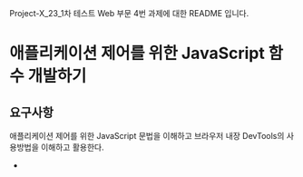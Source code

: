 Project-X_23_1차 테스트 Web 부문 4번 과제에 대한 README 입니다.

# **애플리케이션 제어를 위한 JavaScript 함수 개발하기**

## 요구사항

애플리케이션 제어를 위한 JavaScript 문법을 이해하고 브라우저 내장 DevTools의 사용방법을 이해하고 활용한다.

- <script> 태그를 이용하여 JavaScript를 이용하는 방법을 이해한다.
- JavaScript의 기본 문법과 데이터타입을 이해하고 활용한다.
- JavaScript의 변수 스코프를 이해하고 활용한다.
- JavaScript의 제어문을 활용한 흐름 제어를 이해하고 활용한다.
- JavaScript의 함수 정의 방법을 이해하고 활용한다.
- JavaScript의 객체 정의 방법을 이해하고 활용한다.
- ES6 문법을 이해하고 활용한다.

## 개발환경

- 언어: HTML, CSS, JavaScript
- OS: MacOS
- WAS: Nginx
- IDEs: VScode

## TestCase

- 제공된 목록의 개발도구를 사용해야 한다.
- JavaScript에서 제공하는 다양한 변수 사용법을 이용하여 변수를 선언하고 초기화한다.
- 선언적 함수와 익명함수를 각각 정의하여 호출한다.
- 속성을 가진 객체를 정의하여 객체의 정보를 출력한다.
- 프로토타입 기반의 상속과 클래스 기반의 상속을 구현한다.
- 모든 출력은 DevTools의 Console 출력을 이용한다.

## 요구사항에 따른 문제 해결 과정

- JavaScript의 변수 선언은 `var, let, const`  세 가지 방식이 있습니다.
    - var
        - 가장 오래된 변수 선언자로 함수 스코프(함수 내부에서 선언하면 함수 내부에서만 사용가능한 변수로, 함수 외부에 선언하면 전역변수로 작동)를 갖습니다.
        - 해당 스코프의 최상단으로 호이스팅됩니다. 호이스팅 된 이후로 할당이 될 때까지 undefined 값을 갖습니다.
    - let
        - ES6 이후로 나온 변수 선언자로 블록 스코프(블록 {} 내부에서만 유효한 변수로 작동)를 갖습니다.
        - 해당 블록의 최 상단으로 호이스팅되지만 초기화되지 않습니다. 선언 할당하기 전에 접근하게 되면 ReferenceError가 발생합니다.
    - const
        - ES6 이후로 나온 변수 선언자로 블록 스코프(블록 {} 내부에서만 유효한 변수로 작동)를 갖습니다.
        - let과 마찬가지로 최상단으로 호이스팅되지만 초기화 되지 않습니다.
        - var, let과 달리 재할당이 되지 않아 상수를 선언하기 위해 쓰입니다.
- JavaScript의 함수 선언은 익명, 선언 두 가지 방식이 있습니다.
    - 선언적 함수
        - 함수의 이름을 따로 명시하는 경우
            
            ```cpp
            function callConsoleLog2() {
              var var1 = 1;
              let var2 = 2;
              const var3 = 3;
              var4 = 4;
              if (var4 === 4)
                console.log("var4는 4입니다.");
              console.log("선언적 함수 선언 입니다.");
            }
            ```
            
    - 익명 함수
        - 함수의 이름을 명시하지 않는 경우
        
        ```cpp
        //익명 함수를 callConsoleLog라는 변수에 저장
        const callConsoleLog = () => {
          var var1 = 1;
          let var2 = 2;
          const var3 = 3;
          var4 = 4;
          console.log("익명 함수 선언 입니다.");
        };
        ```
        
- JavaScript의 객체
    
    ```cpp
    const Object1 = {
        Object: "객체 속성",
        Print: "출력 입니다.",
        Number: 2,
      };
    ```
    
- JavaScript의 클래스 선언과 상속
    
    ```cpp
    // 프로토 타입으로 상속
    const Dog = Object.create(Animal);
    Dog.breed = "라브라도";
    Dog.speak = function () {
      console.log(`${this.name}이(가) 짖습니다. 프로토 타입 상속.`);
    };
    
    const myDog = Object.create(Dog);
    myDog.name = "맥스";
    myDog.speak();
    
    // 클래스로 상속
    class Animal2 {
      constructor(name) {
        this.name = name;
      }
    
      speak() {
        console.log(`${this.name}이(가) 소리를 냅니다.`);
      }
    }
    
    class Dog2 extends Animal2 {
      constructor(name, breed) {
        super(name);
        this.breed = breed;
      }
    
      speak() {
        console.log(`${this.name}이(가) 짖습니다. 클래스 상속.`);
      }
    }
    ```